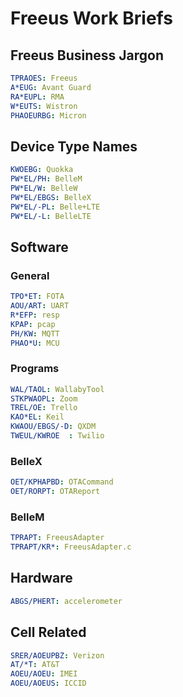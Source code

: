 # Freeus Work Briefs

## Freeus Business Jargon

```yaml
TPRAOES: Freeus
A*EUG: Avant Guard
RA*EUPL: RMA
W*EUTS: Wistron
PHAOEURBG: Micron
```

## Device Type Names

```yaml
KWOEBG: Quokka
PW*EL/PH: BelleM
PW*EL/W: BelleW
PW*EL/EBGS: BelleX
PW*EL/-PL: Belle+LTE
PW*EL/-L: BelleLTE
```

## Software

### General

```yaml
TPO*ET: FOTA
AOU/ART: UART
R*EFP: resp
KPAP: pcap
PH/KW: MQTT
PHAO*U: MCU
```

### Programs

```yaml
WAL/TAOL: WallabyTool
STKPWAOPL: Zoom
TREL/OE: Trello
KAO*EL: Keil
KWAOU/EBGS/-D: QXDM
TWEUL/KWROE  : Twilio
```

### BelleX

```yaml
OET/KPHAPBD: OTACommand
OET/RORPT: OTAReport
```

### BelleM

```yaml
TPRAPT: FreeusAdapter
TPRAPT/KR*: FreeusAdapter.c
```

## Hardware

```yaml
ABGS/PHERT: accelerometer
```

## Cell Related

```yaml
SRER/AOEUPBZ: Verizon
AT/*T: AT&T
AOEU/AOEU: IMEI
AOEU/AOEUS: ICCID
```
